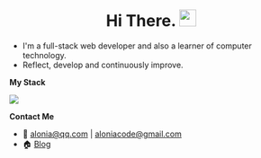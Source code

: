<h1 align="center">Hi There. <img src="https://raw.githubusercontent.com/iampavangandhi/iampavangandhi/master/gifs/Hi.gif" width="30px"></h1>

- I'm a full-stack web developer and also a learner of computer technology. 
- Reflect, develop and continuously improve.
<!--tech stack icons-->
**My Stack**

<p>
  <a href="https://skillicons.dev">
    <img src="https://skillicons.dev/icons?i=vscode,git,html,css,js,ts,vite,react,nextjs,vue,astro,electron,tauri,tailwind,nodejs,nestjs,cpp,cs,py,docker,postgres,mongodb,mysql,prisma,godot&perline=10" />
  </a>
</p>

**Contact Me**
- 📮 alonia@qq.com | aloniacode@gmail.com
- 🏠 [Blog](https://aloniablog.vercel.app)

